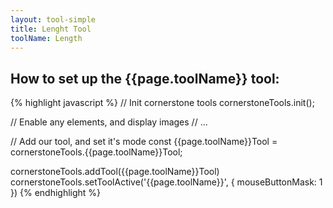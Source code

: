 ```yaml
---
layout: tool-simple
title: Lenght Tool
toolName: Length
---
```


## How to set up the {{page.toolName}} tool:

{% highlight javascript %}
// Init cornerstone tools
cornerstoneTools.init();

// Enable any elements, and display images
// ...

// Add our tool, and set it's mode
const {{page.toolName}}Tool = cornerstoneTools.{{page.toolName}}Tool;

cornerstoneTools.addTool({{page.toolName}}Tool)
cornerstoneTools.setToolActive('{{page.toolName}}', { mouseButtonMask: 1 })
{% endhighlight %}
